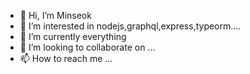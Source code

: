 - 👋 Hi, I’m Minseok
- 👀 I’m interested in nodejs,graphql,express,typeorm....
- 🌱 I’m currently everything
- 💞️ I’m looking to collaborate on ...
- 📫 How to reach me ...

<!---
minseok0226/minseok0226 is a ✨ special ✨ repository because its `README.md` (this file) appears on your GitHub profile.
You can click the Preview link to take a look at your changes.
--->
